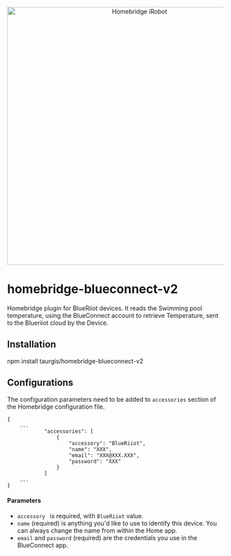 
<p align="center">
 <a href="https://github.com/taurgis/homebridge-blueconnect-v2"><img alt="Homebridge iRobot" src="https://github.com/user-attachments/assets/7612a519-e5ad-487c-a815-c22158ee7550" width="600px"></a>
</p>

# homebridge-blueconnect-v2

Homebridge plugin for BlueRiiot devices. It reads the Swimming pool temperature, using the BlueConnect account to retrieve Temperature, sent to the Blueriiot cloud by the Device.

## Installation

npm install taurgis/homebridge-blueconnect-v2

## Configurations

The configuration parameters need to be added to `accessories` section of the Homebridge configuration file.

```json5
{
    ...
            "accessories": [
                {
                    "accessory": "BlueRiiot",
                    "name": "XXX",
                    "email": "XXX@XXX.XXX",
                    "password": "XXX"
                }
            ]
    ...
}
```


#### Parameters

* `accessory ` is required, with `BlueRiiot` value.  
* `name` (required) is anything you'd like to use to identify this device. You can always change the name from within the Home app.
* `email` and `password` (required) are the credentials you use in the BlueConnect app.
